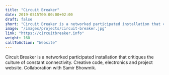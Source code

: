 ```yaml
---
title: "Circuit Breaker"
date: 2019-0515T00:00:00+02:00
draft: false
short: "Circuit Breaker is a networked participated installation that critiques the culture of constant connectivity. Creative code, electronics and project website. Collaboration with Samir Bhowmik. May 2019."
image: "/images/projects/circuit-breaker.jpg"
link: "https://circuitbreaker.info"
weight: 160
callToAction: "Website"
---
```


Circuit Breaker is a networked participated installation that critiques the culture of constant connectivity. Creative code, electronics and project website. Collaboration with Samir Bhowmik.
